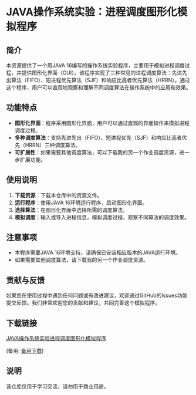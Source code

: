 # JAVA操作系统实验：进程调度图形化模拟程序

## 简介

本资源提供了一个用JAVA 16编写的操作系统实验程序，主要用于模拟进程调度过程，并提供图形化界面（GUI）。该程序实现了三种常见的进程调度算法：先进先出算法（FIFO）、短进程优先算法（SJF）和响应比高者优先算法（HRRN）。通过这个程序，用户可以直观地观察和理解不同调度算法在操作系统中的应用和效果。

## 功能特点

- **图形化界面**：程序采用图形化界面，用户可以通过直观的界面操作来模拟进程调度过程。
- **多种调度算法**：支持先进先出（FIFO）、短进程优先（SJF）和响应比高者优先（HRRN）三种调度算法。
- **可扩展性**：如果需要其他调度算法，可以下载我的另一个作业调度资源，进一步扩展功能。

## 使用说明

1. **下载资源**：下载本仓库中的资源文件。
2. **运行程序**：使用JAVA 16环境运行程序，启动图形化界面。
3. **选择算法**：在图形化界面中选择所需的调度算法。
4. **模拟调度**：输入或导入进程信息，模拟调度过程，观察不同算法的调度效果。

## 注意事项

- 本程序需要JAVA 16环境支持，请确保已安装相应版本的JAVA运行环境。
- 如果需要其他调度算法，请下载我的另一个作业调度资源。

## 贡献与反馈

如果您在使用过程中遇到任何问题或有改进建议，欢迎通过GitHub的Issues功能提交反馈。我们非常欢迎您的贡献和建议，共同完善这个模拟程序。

## 下载链接
[JAVA操作系统实验进程调度图形化模拟程序](https://pan.quark.cn/s/e7a9dcf37b43) 

(备用: [备用下载](https://pan.baidu.com/s/1AqfMYVrM-dLpFeJVJjxbgA?pwd=1234))

## 说明

该仓库仅用于学习交流，请勿用于商业用途。
